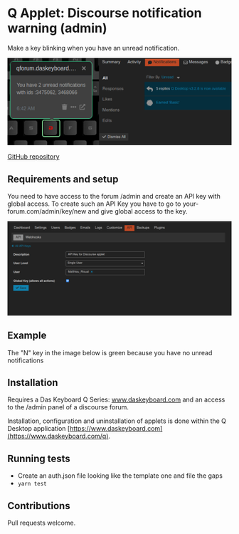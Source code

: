 # Q Applet: Discourse notification warning (admin)

Make a key blinking when you have an unread notification.

![Discourse applet on a Das Keyboard Q](assets/image.png "Das Keyboard Asana applet")


[GitHub repository](https://github.com/matthieulapatate/daskeyboard-applet-discourse-admin)

## Requirements and setup

You need to have access to the forum /admin and create an API key with global access. To create such an API Key you have to go to your-forum.com/admin/key/new and give global access to the key.

![Discourse admin panel](assets/adminPanel.png "Das Keyboard Admin Panel")


## Example

The "N" key in the image below is green because you have no unread notifications

## Installation

Requires a Das Keyboard Q Series: www.daskeyboard.com and an access to the /admin panel of a discourse forum.

Installation, configuration and uninstallation of applets is done within
the Q Desktop application [https://www.daskeyboard.com](https://www.daskeyboard.com/q).

## Running tests
- Create an auth.json file looking like the template one and file the gaps
-   `yarn test`

## Contributions

Pull requests welcome.
